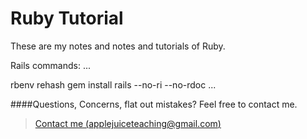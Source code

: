 Ruby Tutorial
================

These are my notes and notes and tutorials of Ruby.






Rails commands:
...

rbenv rehash
gem install rails --no-ri --no-rdoc
...


####Questions, Concerns, flat out mistakes?  Feel free to contact me.

> [Contact me (applejuiceteaching@gmail.com)](mailto:applejuiceteaching@gmail.com)